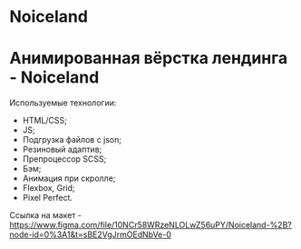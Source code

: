 # Noiceland
# Анимированная вёрстка лендинга - Noiceland


Используемые технологии:
- HTML/CSS;
- JS;
- Подгрузка файлов с json;
- Резиновый адаптив;
- Препроцессор SCSS;
- Бэм;
- Анимация при скролле;
- Flexbox, Grid;
- Pixel Perfect.


Ссылка на макет - https://www.figma.com/file/10NCr58WRzeNLOLwZ56uPY/Noiceland-%2B?node-id=0%3A1&t=sBE2VgJrmOEdNbVe-0
